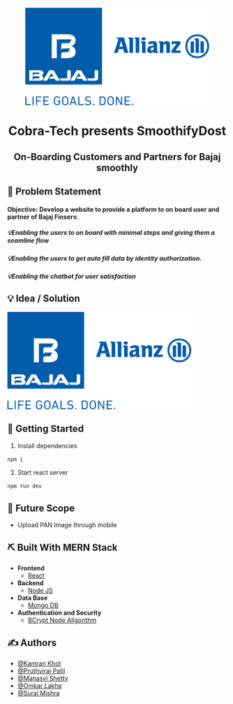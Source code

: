 
<p align="center">
  <a href="" rel="noopener">
<img src="https://github.com/hackrx40/PS8-Cobra_Tech/blob/frontend/src/assets/logo.jpg"></a>
</p>
<h1 align="center">Cobra-Tech presents SmoothifyDost</h1>

<div align="center" >


## </div>

<h2 align="center"> 
On-Boarding Customers and Partners for Bajaj smoothly
</h2>

## 🧐 Problem Statement <a name = "problem_statement"></a>
<h4>Objective: Develop a website to provide a platform to on board user and partner of Bajaj Finserv.</h4>
<h5>💡Enabling the users to on board with minimal steps and giving them a seamline flow
</h5>
<h5>💡Enabling the users to get auto fill data by identity authorization.</h5>
<h5>💡Enabling the chatbot for user satisfaction</h5>


## 💡 Idea / Solution <a name = "idea"></a>

<img src="https://github.com/hackrx40/PS8-Cobra_Tech/blob/frontend/src/assets/logo.jpg">

## 🏁 Getting Started <a name = "getting_started"></a>

1. Install dependencies

```bash
npm i
```

2. Start react server

```bash
npm run dev
```

## 🚀 Future Scope <a name = "future_scope"></a>

-   Upload PAN Image through mobile 


## ⛏️ Built With <a name = "tech_stack">MERN Stack </a>
-   **Frontend**
    -   [React](https://reactjs.org/)
-   **Backend**
    -   [Node JS](https://nodejs.com/)
-   **Data Base**
    -   [Mongo DB](https://mongodb.com/)
-   **Authentication and Security**
    -   [BCrypt Node Allgorithm](https://nodejs.com/)

## ✍️ Authors <a name = "authors"></a>

-   [@Kamran Khot](https://github.com/kamran296)
-   [@Pruthviraj Patil](https://github.com/pruthvirajp04)
-   [@Manasvi Shetty](https://github.com/Manasvi-Shetty)
-   [@Omkar Lakhe](https://github.com/Omkar-Lakhe)
-   [@Suraj Mishra](https://github.com/Omkar-Lakhe)

